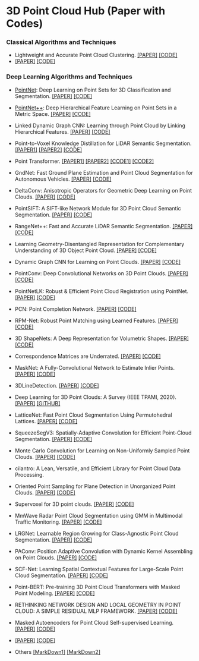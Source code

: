 # 3D Point Cloud Hub (Paper with Codes)

### Classical Algorithms and Techniques
- Lightweight and Accurate Point Cloud Clustering. [[PAPER]](https://link.springer.com/article/10.1007/s10514-019-09883-y) [[CODE]](https://github.com/yzrobot/adaptive_clustering)
- [[PAPER]]() [[CODE]]()


### Deep Learning Algorithms and Techniques
- [PointNet](https://stanford.edu/~rqi/pointnet/): Deep Learning on Point Sets for 3D Classification and Segmentation. [[PAPER]](http://arxiv.org/abs/1612.00593) [[CODE]](https://github.com/charlesq34/pointnet)
- [PointNet++](https://stanford.edu/~rqi/pointnet2/): Deep Hierarchical Feature Learning on Point Sets in a Metric Space. [[PAPER]](https://arxiv.org/abs/1706.02413) [[CODE]](https://github.com/charlesq34/pointnet2)
- Linked Dynamic Graph CNN: Learning through Point Cloud by Linking Hierarchical Features. [[PAPER]](https://arxiv.org/pdf/1904.10014.pdf) [[CODE]](https://github.com/KuangenZhang/ldgcnn)
- Point-to-Voxel Knowledge Distillation for LiDAR Semantic Segmentation. [[PAPER1]](https://openaccess.thecvf.com/content/CVPR2021/papers/Zhu_Cylindrical_and_Asymmetrical_3D_Convolution_Networks_for_LiDAR_Segmentation_CVPR_2021_paper.pdf)  [[PAPER2]](https://arxiv.org/pdf/2206.02099.pdf) [[CODE]](https://github.com/cardwing/Codes-for-PVKD)
- Point Transformer. [[PAPER1]](https://ieeexplore.ieee.org/document/9552005) [[PAPER2]](https://openaccess.thecvf.com/content/ICCV2021/papers/Zhao_Point_Transformer_ICCV_2021_paper.pdf) [[CODE1]](https://github.com/engelnico/point-transformer) [[CODE2]](https://github.com/POSTECH-CVLab/point-transformer)
- GndNet: Fast Ground Plane Estimation and Point Cloud Segmentation for Autonomous Vehicles. [[PAPER]](https://hal.inria.fr/hal-02927350/document) [[CODE]](https://github.com/anshulpaigwar/GndNet)
- DeltaConv: Anisotropic Operators for Geometric Deep Learning on Point Clouds. [[PAPER]](https://arxiv.org/pdf/2111.08799.pdf) [[CODE]](https://github.com/rubenwiersma/deltaconv)
- PointSIFT: A SIFT-like Network Module for 3D Point Cloud Semantic Segmentation. [[PAPER]](https://arxiv.org/pdf/1807.00652.pdf) [[CODE]](https://github.com/MVIG-SJTU/pointSIFT)
- RangeNet++: Fast and Accurate LiDAR Semantic Segmentation. [[PAPER]](https://github.com/LongruiDong/lidar-bonnetal) [[CODE]](https://github.com/LongruiDong/lidar-bonnetal)
- Learning Geometry-Disentangled Representation for Complementary Understanding of 3D Object Point Cloud. [[PAPER]](https://arxiv.org/pdf/2012.10921.pdf) [[CODE]](https://github.com/mutianxu/GDANet)
- Dynamic Graph CNN for Learning on Point Clouds. [[PAPER]](https://arxiv.org/pdf/1801.07829) [[CODE]](https://github.com/WangYueFt/dgcnn)
- PointConv: Deep Convolutional Networks on 3D Point Clouds. [[PAPER]](https://arxiv.org/pdf/1811.07246) [[CODE]](https://github.com/DylanWusee/pointconv)
- PointNetLK: Robust & Efficient Point Cloud Registration using PointNet. [[PAPER]](https://arxiv.org/pdf/1903.05711.pdf) [[CODE]](https://github.com/hmgoforth/PointNetLK)
- PCN: Point Completion Network. [[PAPER]](https://arxiv.org/pdf/1808.00671.pdf) [[CODE]](https://wentaoyuan.github.io/pcn)
- RPM-Net: Robust Point Matching using Learned Features. [[PAPER]](https://arxiv.org/pdf/2003.13479.pdf) [[CODE]](https://github.com/yewzijian/RPMNet)
- 3D ShapeNets: A Deep Representation for Volumetric Shapes. [[PAPER]](https://people.csail.mit.edu/khosla/papers/cvpr2015_wu.pdf) [[CODE]](https://github.com/zhirongw/3DShapeNets)
- Correspondence Matrices are Underrated. [[PAPER]](https://arxiv.org/pdf/2010.16085.pdf) [[CODE]](https://github.com/tzodge/PCR-CMU)
- MaskNet: A Fully-Convolutional Network to Estimate Inlier Points. [[PAPER]](https://arxiv.org/pdf/2010.09185.pdf) [[CODE]](https://github.com/vinits5/masknet)
- 3DLineDetection. [[PAPER]](https://arxiv.org/pdf/1901.02532.pdf) [[CODE]](https://github.com/xiaohulugo/3DLineDetection)
- Deep Learning for 3D Point Clouds: A Survey (IEEE TPAMI, 2020). [[PAPER]](https://arxiv.org/pdf/1912.12033v2.pdf) [[GITHUB]](https://github.com/The-Learning-And-Vision-Atelier-LAVA/SoTA-Point-Cloud)
- LatticeNet: Fast Point Cloud Segmentation Using Permutohedral Lattices. [[PAPER]](https://www.ais.uni-bonn.de/videos/RSS_2020_Rosu/RSS_2020_Rosu.pdf) [[CODE]](https://github.com/AIS-Bonn/lattice_net)
- SqueezeSegV3: Spatially-Adaptive Convolution for Efficient Point-Cloud Segmentation. [[PAPER]](https://arxiv.org/pdf/2004.01803v2.pdf) [[CODE]](https://github.com/chenfengxu714/SqueezeSegV3)
- Monte Carlo Convolution for Learning on Non-Uniformly Sampled Point Clouds. [[PAPER]](https://arxiv.org/pdf/1806.01759v2.pdf) [[CODE]](https://github.com/viscom-ulm/MCCNN)
- cilantro: A Lean, Versatile, and Efficient Library for Point Cloud Data Processing.
- Oriented Point Sampling for Plane Detection in Unorganized Point Clouds. [[PAPER]]() [[CODE]]()
- Supervoxel for 3D point clouds. [[PAPER]](https://www.researchgate.net/publication/325334638_Toward_better_boundary_preserved_supervoxel_segmentation_for_3D_point_clouds) [[CODE]](https://github.com/yblin/Supervoxel-for-3D-point-clouds)
- MmWave Radar Point Cloud Segmentation using GMM in Multimodal Traffic Monitoring. [[PAPER]](https://arxiv.org/pdf/1911.06364v3.pdf) [[CODE]](https://github.com/radar-lab/traffic_monitoring)
- LRGNet: Learnable Region Growing for Class-Agnostic Point Cloud Segmentation. [[PAPER]](https://arxiv.org/pdf/2103.09160v1.pdf) [[CODE]](https://github.com/jingdao/learn_region_grow)
- PAConv: Position Adaptive Convolution with Dynamic Kernel Assembling on Point Clouds. [[PAPER]](https://arxiv.org/pdf/2103.14635v2.pdf) [[CODE]](https://github.com/CVMI-Lab/PAConv)
- SCF-Net: Learning Spatial Contextual Features for Large-Scale Point Cloud Segmentation. [[PAPER]](https://openaccess.thecvf.com/content/CVPR2021/papers/Fan_SCF-Net_Learning_Spatial_Contextual_Features_for_Large-Scale_Point_Cloud_Segmentation_CVPR_2021_paper.pdf) [[CODE]](https://github.com/leofansq/SCF-Net)
- Point-BERT: Pre-training 3D Point Cloud Transformers with Masked Point Modeling. [[PAPER]](https://arxiv.org/pdf/2111.14819v2.pdf) [[CODE]](https://github.com/lulutang0608/Point-BERT)
- RETHINKING NETWORK DESIGN AND LOCAL GEOMETRY IN POINT CLOUD: A SIMPLE RESIDUAL MLP FRAMEWORK. [[PAPER]](https://arxiv.org/pdf/2202.07123v1.pdf) [[CODE]](https://github.com/ma-xu/pointmlp-pytorch)
- Masked Autoencoders for Point Cloud Self-supervised Learning. [[PAPER]](https://arxiv.org/pdf/2203.06604v2.pdf) [[CODE]](https://github.com/Pang-Yatian/Point-MAE)
- [[PAPER]]() [[CODE]]()

- Others [[MarkDown1]](https://github.com/Yochengliu/awesome-point-cloud-analysis) [[MarkDown2]](https://github.com/cuge1995/ICCV-2021-point-cloud-analysis)